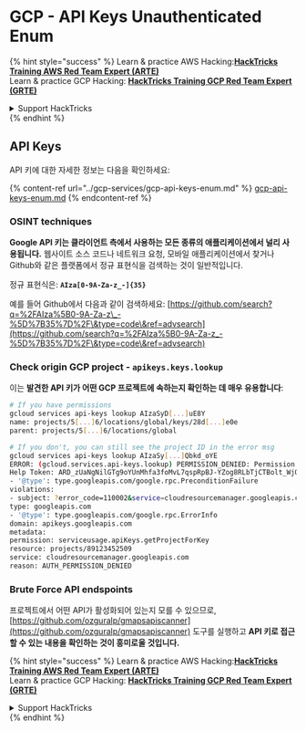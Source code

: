 # GCP - API Keys Unauthenticated Enum

{% hint style="success" %}
Learn & practice AWS Hacking:<img src="../../../.gitbook/assets/image (1) (1) (1) (1).png" alt="" data-size="line">[**HackTricks Training AWS Red Team Expert (ARTE)**](https://training.hacktricks.xyz/courses/arte)<img src="../../../.gitbook/assets/image (1) (1) (1) (1).png" alt="" data-size="line">\
Learn & practice GCP Hacking: <img src="../../../.gitbook/assets/image (2) (1).png" alt="" data-size="line">[**HackTricks Training GCP Red Team Expert (GRTE)**<img src="../../../.gitbook/assets/image (2) (1).png" alt="" data-size="line">](https://training.hacktricks.xyz/courses/grte)

<details>

<summary>Support HackTricks</summary>

* Check the [**subscription plans**](https://github.com/sponsors/carlospolop)!
* **Join the** 💬 [**Discord group**](https://discord.gg/hRep4RUj7f) or the [**telegram group**](https://t.me/peass) or **follow** us on **Twitter** 🐦 [**@hacktricks\_live**](https://twitter.com/hacktricks_live)**.**
* **Share hacking tricks by submitting PRs to the** [**HackTricks**](https://github.com/carlospolop/hacktricks) and [**HackTricks Cloud**](https://github.com/carlospolop/hacktricks-cloud) github repos.

</details>
{% endhint %}

## API Keys

API 키에 대한 자세한 정보는 다음을 확인하세요:

{% content-ref url="../gcp-services/gcp-api-keys-enum.md" %}
[gcp-api-keys-enum.md](../gcp-services/gcp-api-keys-enum.md)
{% endcontent-ref %}

### OSINT techniques

**Google API 키는 클라이언트 측에서 사용하는 모든 종류의 애플리케이션에서 널리 사용됩니다.** 웹사이트 소스 코드나 네트워크 요청, 모바일 애플리케이션에서 찾거나 Github와 같은 플랫폼에서 정규 표현식을 검색하는 것이 일반적입니다.

정규 표현식은: **`AIza[0-9A-Za-z_-]{35}`**

예를 들어 Github에서 다음과 같이 검색하세요: [https://github.com/search?q=%2FAIza%5B0-9A-Za-z\_-%5D%7B35%7D%2F\&type=code\&ref=advsearch](https://github.com/search?q=%2FAIza%5B0-9A-Za-z_-%5D%7B35%7D%2F\&type=code\&ref=advsearch)

### Check origin GCP project - `apikeys.keys.lookup`

이는 **발견한 API 키가 어떤 GCP 프로젝트에 속하는지 확인하는 데 매우 유용합니다**:
```bash
# If you have permissions
gcloud services api-keys lookup AIzaSyD[...]uE8Y
name: projects/5[...]6/locations/global/keys/28d[...]e0e
parent: projects/5[...]6/locations/global

# If you don't, you can still see the project ID in the error msg
gcloud services api-keys lookup AIzaSy[...]Qbkd_oYE
ERROR: (gcloud.services.api-keys.lookup) PERMISSION_DENIED: Permission 'apikeys.keys.lookup' denied on resource project.
Help Token: ARD_zUaNgNilGTg9oYUnMhfa3foMvL7qspRpBJ-YZog8RLbTjCTBolt_WjQQ3myTaOqu4VnPc5IbA6JrQN83CkGH6nNLum6wS4j1HF_7HiCUBHVN
- '@type': type.googleapis.com/google.rpc.PreconditionFailure
violations:
- subject: ?error_code=110002&service=cloudresourcemanager.googleapis.com&permission=serviceusage.apiKeys.getProjectForKey&resource=projects/89123452509
type: googleapis.com
- '@type': type.googleapis.com/google.rpc.ErrorInfo
domain: apikeys.googleapis.com
metadata:
permission: serviceusage.apiKeys.getProjectForKey
resource: projects/89123452509
service: cloudresourcemanager.googleapis.com
reason: AUTH_PERMISSION_DENIED
```
### Brute Force API endspoints

프로젝트에서 어떤 API가 활성화되어 있는지 모를 수 있으므로, [https://github.com/ozguralp/gmapsapiscanner](https://github.com/ozguralp/gmapsapiscanner) 도구를 실행하고 **API 키로 접근할 수 있는 내용을 확인하는 것이 흥미로울 것입니다.**

{% hint style="success" %}
Learn & practice AWS Hacking:<img src="../../../.gitbook/assets/image (1) (1) (1) (1).png" alt="" data-size="line">[**HackTricks Training AWS Red Team Expert (ARTE)**](https://training.hacktricks.xyz/courses/arte)<img src="../../../.gitbook/assets/image (1) (1) (1) (1).png" alt="" data-size="line">\
Learn & practice GCP Hacking: <img src="../../../.gitbook/assets/image (2) (1).png" alt="" data-size="line">[**HackTricks Training GCP Red Team Expert (GRTE)**<img src="../../../.gitbook/assets/image (2) (1).png" alt="" data-size="line">](https://training.hacktricks.xyz/courses/grte)

<details>

<summary>Support HackTricks</summary>

* Check the [**subscription plans**](https://github.com/sponsors/carlospolop)!
* **Join the** 💬 [**Discord group**](https://discord.gg/hRep4RUj7f) or the [**telegram group**](https://t.me/peass) or **follow** us on **Twitter** 🐦 [**@hacktricks\_live**](https://twitter.com/hacktricks_live)**.**
* **Share hacking tricks by submitting PRs to the** [**HackTricks**](https://github.com/carlospolop/hacktricks) and [**HackTricks Cloud**](https://github.com/carlospolop/hacktricks-cloud) github repos.

</details>
{% endhint %}
